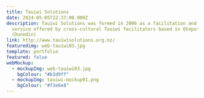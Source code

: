 ```yaml
---
title: Tauiwi Solutions
date: 2024-05-05T22:37:00.000Z
description: Tauiwi Solutions was formed in 2006 as a facilitation and workshop
  service offered by cross-cultural Tauiwi facilitators based in Otepoti
  (Dunedin)
link: http://www.tauiwisolutions.org.nz/
featuredimg: web-tauiwi03.jpg
template: portfolio
featured: false
webMockup:
  - mockupImg: web-tauiwi03.jpg
    bgColour: "#b3d9ff"
  - mockupImg: tauiwi-mockup01.png
    bgColour: "#f3e6e8"
---
```

